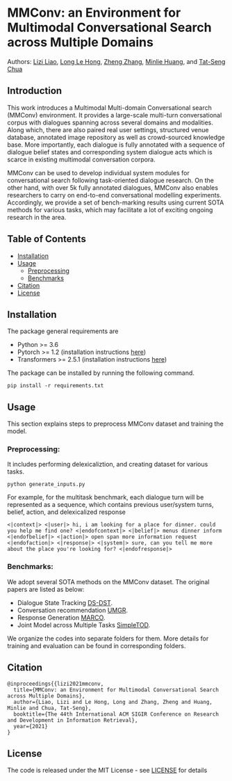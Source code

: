 


# MMConv: an Environment for Multimodal Conversational Search across Multiple Domains
Authors: [Lizi Liao](https://scholar.google.com.sg/citations?user=W2b08EUAAAAJ&hl=en), [Long Le Hong](https://github.com/LongLeCE), [Zheng Zhang](https://scholar.google.com.sg/citations?hl=en&user=S2bil1cAAAAJ), [Minlie Huang](https://scholar.google.com.sg/citations?hl=en&user=P1jPSzMAAAAJ), and [Tat-Seng Chua](https://scholar.google.com.sg/citations?hl=en&user=Z9DWCBEAAAAJ)

## Introduction
This work introduces a Multimodal Multi-domain Conversational search (MMConv) environment. It provides a large-scale multi-turn conversational corpus with dialogues spanning across several domains and modalities. Along which, there are also paired real user settings, structured venue database, annotated image repository as well as crowd-sourced knowledge base. More importantly, each dialogue is fully annotated with a sequence of dialogue belief states and corresponding system dialogue acts which is scarce in existing multimodal conversation corpora. 

MMConv can be used to develop individual system modules for conversational search following task-oriented dialogue research. On the other
hand, with over 5k fully annotated dialogues, MMConv also enables researchers to carry on end-to-end conversational modelling experiments. Accordingly, we provide a set of bench-marking results using current SOTA methods for various tasks, which may facilitate a lot of exciting ongoing research in the area.

 

## Table of Contents
- [Installation](#installation) 
- [Usage](#usage) 
    - [Preprocessing](#preprocessing)
    - [Benchmarks](#Benchmarks)
- [Citation](#citation)
- [License](#license)
 

## Installation

The package general requirements are

- Python >= 3.6
- Pytorch >= 1.2 (installation instructions [here](https://pytorch.org/))
- Transformers >= 2.5.1 (installation instructions [here](https://huggingface.co/transformers/))
 
The package can be installed by running the following command.  

```pip install -r requirements.txt```


## Usage
This section explains steps to preprocess MMConv dataset and training the model. 

### Preprocessing: 
It includes performing delexicaliztion, and creating dataset for various tasks.
```
python generate_inputs.py
```
For example, for the multitask benchmark, each dialogue turn will be represented as a sequence, which contains previous user/system turns, belief, action, and delexicalized response

```
<|context|> <|user|> hi, i am looking for a place for dinner. could you help me find one? <|endofcontext|> <|belief|> menus dinner inform <|endofbelief|> <|action|> open span more information request <|endofaction|> <|response|> <|system|> sure, can you tell me more about the place you're looking for? <|endofresponse|>
```


### Benchmarks: 
We adopt several SOTA methods on the MMConv dataset. The original papers are listed as below:
-  Dialogue State Tracking    [DS-DST](https://arxiv.org/abs/1910.03544).
-  Conversation recommendation    [UMGR](https://www.aclweb.org/anthology/2020.coling-main.463/).
-  Response Generation    [MARCO](https://www.aclweb.org/anthology/2020.acl-main.638.pdf).
-  Joint Model across Multiple Tasks    [SimpleTOD](https://proceedings.neurips.cc/paper/2020/hash/e946209592563be0f01c844ab2170f0c-Abstract.html).

We organize the codes into separate folders for them. More details for training and evaluation can be found in corresponding folders.

## Citation
```
@inproceedings{{lizi2021mmconv,
  title={MMConv: an Environment for Multimodal Conversational Search across Multiple Domains},
  author={Liao, Lizi and Le Hong, Long and Zhang, Zheng and Huang, Minlie and Chua, Tat-Seng},
  booktitle={The 44th International ACM SIGIR Conference on Research and Development in Information Retrieval},
  year={2021}
}
```


## License
The code is released under the MIT License - see [LICENSE](LICENSE) for details
